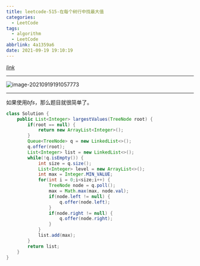 ```yaml
---
title: leetcode-515-在每个树行中找最大值
categories:
  - LeetCode
tags:
  - algorithm
  - LeetCode
abbrlink: 4a1359a6
date: 2021-09-19 19:10:19
---
```


[$link$](https://leetcode-cn.com/problems/find-largest-value-in-each-tree-row/)

<hr/>

![image-20210919191057773](https://gitee.com/cao_ziqiang/img/raw/master/20210919191057.png)

<hr/>

如果使用$bfs$，那么题目就很简单了。

```java
class Solution {
    public List<Integer> largestValues(TreeNode root) {
        if(root == null) {
            return new ArrayList<Integer>();
        }
        Queue<TreeNode> q = new LinkedList<>();
        q.offer(root);
        List<Integer> list = new LinkedList<>();
        while(!q.isEmpty()) {
            int size = q.size();
            List<Integer> level = new ArrayList<>();
            int max = Integer.MIN_VALUE;
            for(int i = 0;i<size;i++) {
                TreeNode node = q.poll();
                max = Math.max(max, node.val);
                if(node.left != null) {
                    q.offer(node.left);
                }
                if(node.right != null) {
                    q.offer(node.right);
                }
            }
            list.add(max);
        }
        return list;
    }
}
```

